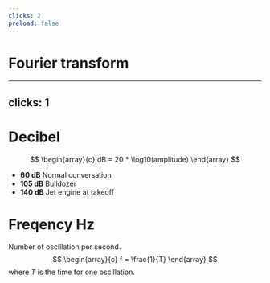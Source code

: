 ```yaml
---
clicks: 2
preload: false
---
```

# Fourier transform
<MotionCanvas project_name="spec" :clicks_to_frames="{0: [0, 100], 1: [100, 480], 2: [480, Infinity]}" />

<!-- Decomposing frequencies form sound -->

---
clicks: 1
---
# Decibel
$$
\begin{array}{c}
dB = 20 * \log10(amplitude)
\end{array}
$$
<div v-click="1" class="mx-a items-center flex justify-center">
  <ul class="items-center">
    <li><b>60 dB</b> Normal conversation</li>
    <li><b>105 dB</b> Bulldozer</li>
    <li><b>140 dB</b> Jet engine at takeoff</li>
  </ul>
</div>

# Freqency Hz
Number of oscillation per second.
$$
\begin{array}{c}
f = \frac{1}{T}
\end{array}
$$
where $T$ is the time for one oscillation.